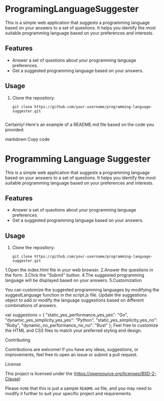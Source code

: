 # ProgramingLanguageSuggester

This is a simple web application that suggests a programming language based on your answers to a set of questions. It helps you identify the most suitable programming language based on your preferences and interests.

## Features

- Answer a set of questions about your programming language preferences.
- Get a suggested programming language based on your answers.

## Usage

1. Clone the repository:

   ```shell
   git clone https://github.com/your-username/programming-language-suggester.git

   
Certainly! Here's an example of a README.md file based on the code you provided:

markdown
Copy code
# Programming Language Suggester

This is a simple web application that suggests a programming language based on your answers to a set of questions. It helps you identify the most suitable programming language based on your preferences and interests.

## Features

- Answer a set of questions about your programming language preferences.
- Get a suggested programming language based on your answers.

## Usage

1. Clone the repository:

   ```shell
   git clone https://github.com/your-username/programming-language-suggester.git
1.Open the index.html file in your web browser.
2.Answer the questions in the form.
3.Click the "Submit" button.
4.The suggested programming language will be displayed based on your answers.
5.Customization

You can customize the suggested programming languages by modifying the suggestLanguage function in the script.js file. Update the suggestions object to add or modify the language suggestions based on different combinations of answers.

var suggestions = {
  "static_yes_performance_yes_yes": "Go",
  "dynamic_yes_simplicity_yes_yes": "Python",
  "static_yes_simplicity_yes_no": "Ruby",
  "dynamic_no_performance_no_no": "Rust"
};
Feel free to customize the HTML and CSS files to match your preferred styling and design.

Contributing

Contributions are welcome! If you have any ideas, suggestions, or improvements, feel free to open an issue or submit a pull request.

License

This project is licensed under the (https://opensource.org/licenses/BSD-2-Clause) 


Please note that this is just a sample `README.md` file, and you may need to modify it further to suit your specific project and requirements.

